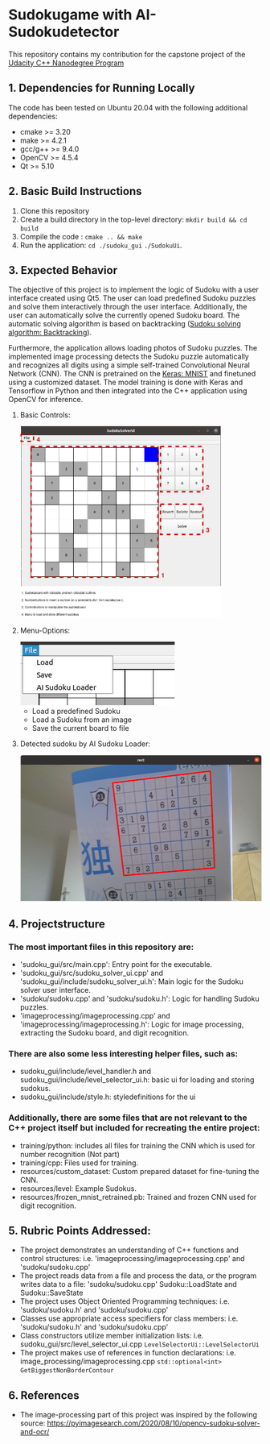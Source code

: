 # Sudokugame with AI-Sudokudetector

This repository contains my contribution for the capstone project of the [Udacity C++ Nanodegree Program](https://www.udacity.com/course/c-plus-plus-nanodegree--nd213)


## 1. Dependencies for Running Locally
The code has been tested on Ubuntu 20.04 with the following additional dependencies:
* cmake >= 3.20
* make >= 4.2.1
* gcc/g++ >= 9.4.0
* OpenCV >= 4.5.4 
* Qt >= 5.10

## 2. Basic Build Instructions
1. Clone this repository
2. Create a build directory in the top-level directory: `mkdir build && cd build`
3. Compile the code : `cmake .. && make`
4. Run the application:  `cd ./sudoku_gui`
            `./SudokuUi`.


## 3. Expected Behavior
The objective of this project is to implement the logic of Sudoku with a user interface created using Qt5. The user can load predefined Sudoku puzzles and solve them interactively through the user interface. Additionally, the user can automatically solve the currently opened Sudoku board. The automatic solving algorithm is based on backtracking ([Sudoku solving algorithm: Backtracking](https://en.wikipedia.org/wiki/Sudoku_solving_algorithms#Backtracking)).

Furthermore, the application allows loading photos of Sudoku puzzles. The implemented image processing detects the Sudoku puzzle automatically and recognizes all digits using a simple self-trained Convolutional Neural Network (CNN). The CNN is pretrained on the [Keras: MNIST](https://keras.io/examples/vision/mnist_convnet/) and finetuned using a customized dataset. The model training is done with Keras and Tensorflow in Python and then integrated into the C++ application using OpenCV for inference.

1. Basic Controls:

    <img src="./resources/images/documentation/basic_controls.png" width=400 height=380>

2. Menu-Options: 
    
    <img src="./resources/images/documentation/menu.png">

    - Load a predefined Sudoku 
    - Load a Sudoku from an image
    - Save the current board to file

4. Detected sudoku by AI Sudoku Loader: 

    <img src="./resources/images/documentation/detected.png" width=480 height=290 >



## 4. Projectstructure
### The most important files in this repository are:

- 'sudoku_gui/src/main.cpp': Entry point for the executable.
- 'sudoku_gui/src/sudoku_solver_ui.cpp' and 'sudoku_gui/include/sudoku_solver_ui.h': Main logic for the Sudoku solver user interface.
- 'sudoku/sudoku.cpp' and 'sudoku/sudoku.h': Logic for handling Sudoku puzzles.
- 'imageprocessing/imageprocessing.cpp' and 'imageprocessing/imageprocessing.h': Logic for image processing, extracting the Sudoku board, and digit recognition.

### There are also some less interesting helper files, such as:
- sudoku_gui/include/level_handler.h and sudoku_gui/include/level_selector_ui.h: basic ui for loading and storing sudokus. 
- sudoku_gui/include/style.h: styledefinitions for the ui

### Additionally, there are some files that are not relevant to the C++ project itself but included for recreating the entire project:
- training/python: includes all files for training the CNN which is used for number recognition (Not part) 
- training/cpp: Files used for training.
- resources/custom_dataset: Custom prepared dataset for fine-tuning the CNN.
- resources/level: Example Sudokus.
- resources/frozen_mnist_retrained.pb: Trained and frozen CNN used for digit recognition.


## 5. Rubric Points Addressed:
- The project demonstrates an understanding of C++ functions and control structures: i.e. 'imageprocessing/imageprocessing.cpp' and 'sudoku/sudoku.cpp'
- The project reads data from a file and process the data, or the program writes data to a file: 'sudoku/sudoku.cpp' Sudoku::LoadState and Sudoku::SaveState
- The project uses Object Oriented Programming techniques: i.e. 'sudoku/sudoku.h' and 'sudoku/sudoku.cpp'
- Classes use appropriate access specifiers for class members: i.e. 'sudoku/sudoku.h' and 'sudoku/sudoku.cpp'
- Class constructors utilize member initialization lists: i.e. sudoku_gui/src/level_selector_ui.cpp `LevelSelectorUi::LevelSelectorUi`
- The project makes use of references in function declarations: i.e. image_processing/imageprocessing.cpp `std::optional<int> GetBiggestNonBorderContour`


## 6. References
- The image-processing part of this project was inspired by the following source: https://pyimagesearch.com/2020/08/10/opencv-sudoku-solver-and-ocr/